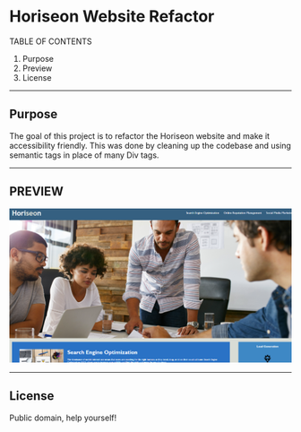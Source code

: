 # Horiseon Website Refactor
TABLE OF CONTENTS
1. Purpose
2. Preview
3. License 

-------
Purpose
-------

The goal of this project is to refactor the Horiseon website and make it accessibility friendly. This was done by cleaning up the codebase and using semantic tags in place of many Div tags.

-------
PREVIEW
-------

![Preview of website](./assets/images/screenshot.png)

-------
License
-------

Public domain, help yourself!
